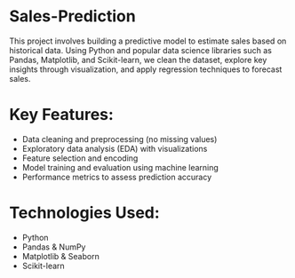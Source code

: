 # Sales-Prediction
This project involves building a predictive model to estimate sales based on historical data. Using Python and popular data science libraries such as Pandas, Matplotlib, and Scikit-learn, we clean the dataset, explore key insights through visualization, and apply regression techniques to forecast sales.

 # Key Features:
- Data cleaning and preprocessing (no missing values)
- Exploratory data analysis (EDA) with visualizations
- Feature selection and encoding
- Model training and evaluation using machine learning
- Performance metrics to assess prediction accuracy

 # Technologies Used:
- Python
- Pandas & NumPy
- Matplotlib & Seaborn
- Scikit-learn

